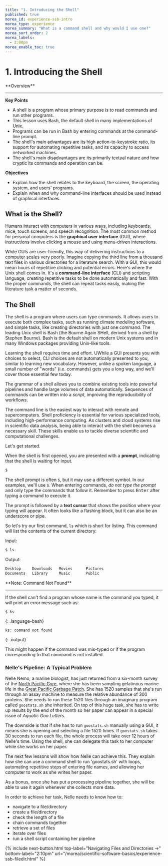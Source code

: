 ```yaml
---
title: "1. Introducing the Shell"
published: true
morea_id: experience-ssb-intro
morea_type: experience
morea_summary: "What is a command shell and why would I use one?"
morea_sort_order: 2
morea_labels:
  - 2:00pm
morea_enable_toc: true
---
```


# 1. Introducing the Shell

<div class="alert alert-success mt-3" role="alert" markdown="1">
<i class="fa-solid fa-globe fa-xl"></i> **Overview**
<hr/>

**Key Points**
  * A shell is a program whose primary purpose is to read commands and run other programs.
  * This lesson uses Bash, the default shell in many implementations of Unix.
  * Programs can be run in Bash by entering commands at the command-line prompt.
  * The shell's main advantages are its high action-to-keystroke ratio, its support for automating repetitive tasks, and its capacity to access networked machines.
  * The shell's main disadvantages are its primarily textual nature and how cryptic its commands and operation can be.

**Objectives**
  * Explain how the shell relates to the keyboard, the screen, the operating system, and users' programs.
  * Explain when and why command-line interfaces should be used instead of graphical interfaces.
</div>


## What is the Shell?

Humans interact with computers in various ways, including keyboards, mice, touch screens, and speech recognition. The most common method for personal computers is the **graphical user interface** (GUI), where instructions involve clicking a mouse and using menu-driven interactions.

While GUIs are user-friendly, this way of delivering instructions to a computer scales very poorly. Imagine copying the third line from a thousand text files in various directories for a literature search. With a GUI, this would mean hours of repetitive clicking and potential errors. Here's where the Unix shell comes in. It's a **command-line interface** (CLI) and scripting language, creating repetitive tasks to be done automatically and fast. With the proper commands, the shell can repeat tasks easily, making the literature task a matter of seconds.

## The Shell

The shell is a program where users can type commands. It allows users to execute both complex tasks, such as running climate modeling software, and simple tasks, like creating directories with just one command. The leading Unix shell is Bash (the Bourne Again SHell, derived from a shell by Stephen Bourne). Bash is the default shell on modern Unix systems and in many Windows packages providing Unix-like tools.

Learning the shell requires time and effort. UWhile a GUI presents you with choices to select, CLI choices are not automatically presented to you, similar to learning new vocabulary. However, unlike a spoken language, a small number of "words" (i.e. commands) gets you a long way, and we'll cover those essential few today.

The grammar of a shell allows you to combine existing tools into powerful
pipelines and handle large volumes of data automatically. Sequences of
commands can be written into a *script*, improving the reproducibility of
workflows.

The command line is the easiest way to interact with remote and supercomputers. Shell proficiency is essential for various specialized tools, including high-performance computing. As clusters and cloud systems rise in scientific data analysis, being able to interact with the shell becomes a necessary skill. These skills enable us to tackle diverse scientific and computational challenges.

Let's get started.

When the shell is first opened, you are presented with a **prompt**,
indicating that the shell is waiting for input.

```bash
$
```

The shell prompt is often `$`, but it may use a different symbol. In our examples, we'll use `$`. When entering commands, *do not type the prompt* and only type the commands that follow it. Remember to press <kbd>Enter</kbd> after typing a command to execute it.

The prompt is followed by a **text cursor** that shows the position where your typing will appear. It often looks like a flashing block, but it can also be an underscore or pipe.

So let's try our first command, `ls` which is short for listing.
This command will list the contents of the current directory:

<div class="alert alert-secondary" role="alert" markdown="1">

Input:

```bash
$ ls
```

Output:

```bash
Desktop     Downloads   Movies      Pictures
Documents   Library     Music       Public
```
</div>


<div class="alert alert-info" role="alert" markdown="1">
<i class="fa-solid fa-circle-info fa-xl"></i> **Note: Command Not Found**
<hr/>
If the shell can't find a program whose name is the command you typed, it
will print an error message such as:

~~~
$ ks
~~~
{: .language-bash}
~~~
ks: command not found
~~~
{: .output}

This might happen if the command was mis-typed or if the program corresponding to that command
is not installed.
</div>

### Nelle's Pipeline: A Typical Problem

Nelle Nemo, a marine biologist,
has just returned from a six-month survey of the
[North Pacific Gyre](http://en.wikipedia.org/wiki/North_Pacific_Gyre),
where she has been sampling gelatinous marine life in the
[Great Pacific Garbage Patch](http://en.wikipedia.org/wiki/Great_Pacific_Garbage_Patch).
She has 1520 samples that she's run through an assay machine to measure the relative abundance
of 300 proteins.
She needs to run these 1520 files through an imaginary program called `goostats.sh` she inherited.
On top of this huge task, she has to write up results by the end of the month so her paper
can appear in a special issue of *Aquatic Goo Letters*.

The downside is that if she has to run `goostats.sh` manually using a GUI, it means she is opening and selecting a file 1520 times. If `goostats.sh` takes 30 seconds to run each file, the whole process will take over 12 hours of Nelle's time. Using the shell, she can delegate this task to her computer while she works on her paper.

The next few lessons will show how Nelle can achieve this. They explain how she can use a command shell to run 'goostats.sh' with loops, automating repetitive steps of entering file names, and allowing her computer to work as she writes her paper.

As a bonus,
once she has put a processing pipeline together,
she will be able to use it again whenever she collects more data.

In order to achieve her task, Nelle needs to know how to:
- navigate to a file/directory
- create a file/directory
- check the length of a file
- chain commands together
- retrieve a set of files
- iterate over files
- run a shell script containing her pipeline

{% include next-button.html
  top-label="Navigating Files and Directories ->"
  bottom-label="2:10pm"
  url="/morea/scientific-software-basics/experience-ssb-filedir.html" %}
